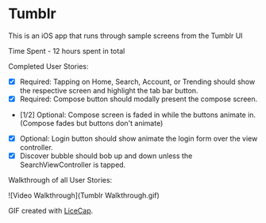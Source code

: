 # Tumblr

This is an iOS app that runs through sample screens from the Tumblr UI

Time Spent - 12 hours spent in total

Completed User Stories:

* [x] Required: Tapping on Home, Search, Account, or Trending should show the respective screen and highlight the tab bar button.
* [x] Required: Compose button should modally present the compose screen.
* [1/2] Optional: Compose screen is faded in while the buttons animate in. (Compose fades but buttons don't animate)
* [x] Optional: Login button should show animate the login form over the view controller.
* [x] Discover bubble should bob up and down unless the SearchViewController is tapped.

Walkthrough of all User Stories:

![Video Walkthrough](Tumblr Walkthrough.gif)

GIF created with [LiceCap](http://www.cockos.com/licecap/).
